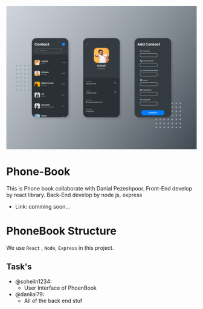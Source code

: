 ![Calculator UI Design](https://github.com/soheilnikroo/Phone-Book/blob/master/preview-phonebook.png)

# Phone-Book
This is Phone book collaborate with Danial Pezeshpoor. Front-End develop by react library. Back-End develop by node js, express

- Link: comming soon...

# PhoneBook Structure

We use  `React` , `Node`, `Express` in this project.

## Task's

- @soheiln1234:
  - User Interface of PhoenBook
- @daniial79:
  - All of the back end stuf
